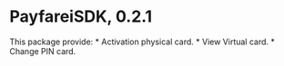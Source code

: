# PayfareiSDK, 0.2.1
 This package provide:
    * Activation physical card.
    * View Virtual card.
    * Change PIN card.
